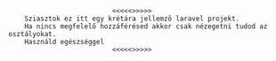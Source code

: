                               <<<<<>>>>>
        Sziasztok ez itt egy krétára jellemző laravel projekt.
        Ha nincs megfelelő hozzáférésed akkor csak nézegetni tudod az osztályokat.
        Használd egészséggel 
                              <<<<<>>>>>
